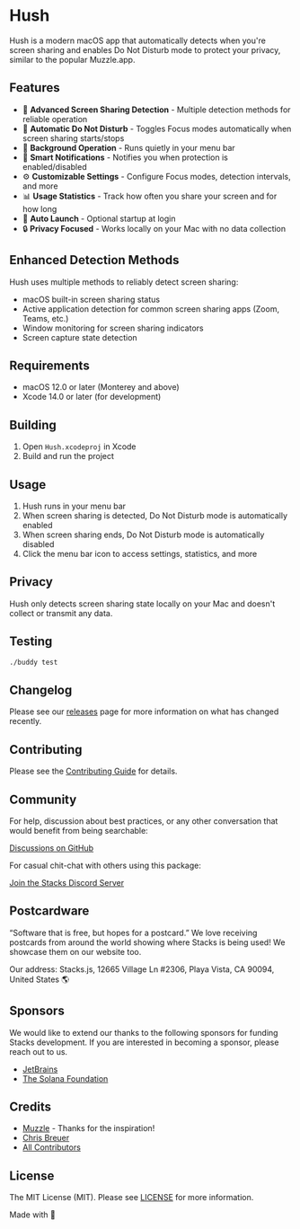 # Hush

Hush is a modern macOS app that automatically detects when you're screen sharing and enables Do Not Disturb mode to protect your privacy, similar to the popular Muzzle.app.

## Features

- 🎯 **Advanced Screen Sharing Detection** - Multiple detection methods for reliable operation
- 🔕 **Automatic Do Not Disturb** - Toggles Focus modes automatically when screen sharing starts/stops
- 🔄 **Background Operation** - Runs quietly in your menu bar
- 🔔 **Smart Notifications** - Notifies you when protection is enabled/disabled
- ⚙️ **Customizable Settings** - Configure Focus modes, detection intervals, and more
- 📊 **Usage Statistics** - Track how often you share your screen and for how long
- 🚀 **Auto Launch** - Optional startup at login
- 🔒 **Privacy Focused** - Works locally on your Mac with no data collection

## Enhanced Detection Methods

Hush uses multiple methods to reliably detect screen sharing:
- macOS built-in screen sharing status
- Active application detection for common screen sharing apps (Zoom, Teams, etc.)
- Window monitoring for screen sharing indicators
- Screen capture state detection

## Requirements

- macOS 12.0 or later (Monterey and above)
- Xcode 14.0 or later (for development)

## Building

1. Open `Hush.xcodeproj` in Xcode
2. Build and run the project

## Usage

1. Hush runs in your menu bar
2. When screen sharing is detected, Do Not Disturb mode is automatically enabled
3. When screen sharing ends, Do Not Disturb mode is automatically disabled
4. Click the menu bar icon to access settings, statistics, and more

## Privacy

Hush only detects screen sharing state locally on your Mac and doesn't collect or transmit any data.

## Testing

```bash
./buddy test
```

## Changelog

Please see our [releases](https://github.com/stacksjs/stacks/releases) page for more information on what has changed recently.

## Contributing

Please see the [Contributing Guide](https://github.com/stacksjs/contributing) for details.

## Community

For help, discussion about best practices, or any other conversation that would benefit from being searchable:

[Discussions on GitHub](https://github.com/stacksjs/stacks/discussions)

For casual chit-chat with others using this package:

[Join the Stacks Discord Server](https://discord.gg/stacksjs)

## Postcardware

“Software that is free, but hopes for a postcard.” We love receiving postcards from around the world showing where Stacks is being used! We showcase them on our website too.

Our address: Stacks.js, 12665 Village Ln #2306, Playa Vista, CA 90094, United States 🌎

## Sponsors

We would like to extend our thanks to the following sponsors for funding Stacks development. If you are interested in becoming a sponsor, please reach out to us.

- [JetBrains](https://www.jetbrains.com/)
- [The Solana Foundation](https://solana.com/)

## Credits

- [Muzzle](https://github.com/gilbarbara/muzzle) - Thanks for the inspiration!
- [Chris Breuer](https://github.com/chrisbbreuer)
- [All Contributors](../../contributors)

## License

The MIT License (MIT). Please see [LICENSE](LICENSE.md) for more information.

Made with 💙